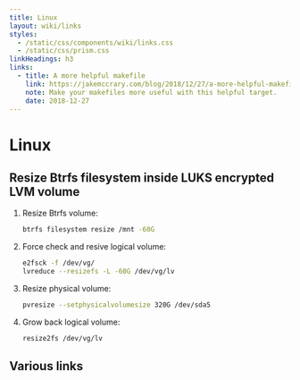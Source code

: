 ```yaml
---
title: Linux
layout: wiki/links
styles:
  - /static/css/components/wiki/links.css
  - /static/css/prism.css
linkHeadings: h3
links:
  - title: A more helpful makefile
    link: https://jakemccrary.com/blog/2018/12/27/a-more-helpful-makefile/
    note: Make your makefiles more useful with this helpful target.
    date: 2018-12-27
---
```


# Linux

## Resize Btrfs filesystem inside LUKS encrypted LVM volume

1. Resize Btrfs volume:

   ```bash
   btrfs filesystem resize /mnt -60G
   ```

2. Force check and resive logical volume:

   ```bash
   e2fsck -f /dev/vg/
   lvreduce --resizefs -L -60G /dev/vg/lv
   ```

3. Resize physical volume:

   ```bash
   pvresize --setphysicalvolumesize 320G /dev/sda5
   ```

4. Grow back logical volume:

   ```bash
   resize2fs /dev/vg/lv
   ```

## Various links
